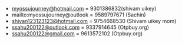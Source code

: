 -  myossujourney@hotmail.com = 9301386832(shivam uikey)
- mailto:myossujourney@outlook = 9589797671 (Sachin)
-  shivan123123123@hotmail.com = 9754668530 (Shivam uikey mom)
- ssahu200122@outlook.com = 9337914645 (Otpbuy.org)
- ssahu200122@gmail.com = 9613572102 (Otpbuy.org)

